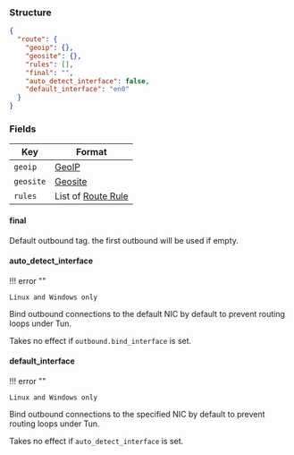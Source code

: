 ### Structure

```json
{
  "route": {
    "geoip": {},
    "geosite": {},
    "rules": [],
    "final": "",
    "auto_detect_interface": false,
    "default_interface": "en0"
  }
}
```

### Fields

| Key       | Format                       |
|-----------|------------------------------|
| `geoip`   | [GeoIP](./geoip)             |
| `geosite` | [Geosite](./geosite)         |
| `rules`   | List of [Route Rule](./rule) |

#### final

Default outbound tag. the first outbound will be used if empty.

#### auto_detect_interface

!!! error ""

    Linux and Windows only

Bind outbound connections to the default NIC by default to prevent routing loops under Tun.

Takes no effect if `outbound.bind_interface` is set.

#### default_interface

!!! error ""

    Linux and Windows only

Bind outbound connections to the specified NIC by default to prevent routing loops under Tun.

Takes no effect if `auto_detect_interface` is set.

